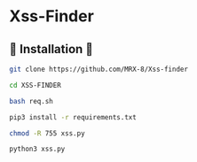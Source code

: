 # Xss-Finder


## 📀 Installation 📀


```bash
git clone https://github.com/MRX-8/Xss-finder

cd XSS-FINDER

bash req.sh

pip3 install -r requirements.txt

chmod -R 755 xss.py

python3 xss.py

```
